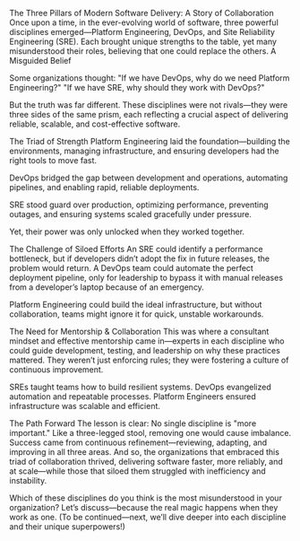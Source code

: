 The Three Pillars of Modern Software Delivery:
 A Story of Collaboration
Once upon a time, in the ever-evolving world of software, three powerful disciplines emerged—Platform Engineering, DevOps, and Site Reliability Engineering (SRE). Each brought unique strengths to the table, yet many misunderstood their roles, believing that one could replace the others.
A Misguided Belief

Some organizations thought:
"If we have DevOps, why do we need Platform Engineering?"
"If we have SRE, why should they work with DevOps?"

But the truth was far different. These disciplines were not rivals—they were three sides of the same prism, each reflecting a crucial aspect of delivering reliable, scalable, and cost-effective software.

The Triad of Strength
Platform Engineering laid the foundation—building the environments, managing infrastructure, and ensuring developers had the right tools to move fast.

DevOps bridged the gap between development and operations, automating pipelines, and enabling rapid, reliable deployments.

SRE stood guard over production, optimizing performance, preventing outages, and ensuring systems scaled gracefully under pressure.

Yet, their power was only unlocked when they worked together.

The Challenge of Siloed Efforts
An SRE could identify a performance bottleneck, but if developers didn’t adopt the fix in future releases, the problem would return.
A DevOps team could automate the perfect deployment pipeline, only for leadership to bypass it with manual releases from a developer’s laptop because of an emergency.

Platform Engineering could build the ideal infrastructure, but without collaboration, teams might ignore it for quick, unstable workarounds.

The Need for Mentorship & Collaboration
This was where a consultant mindset and effective mentorship came in—experts in each discipline who could guide development, testing, and leadership on why these practices mattered.
 They weren’t just enforcing rules; they were fostering a culture of continuous improvement.

SREs taught teams how to build resilient systems.
DevOps evangelized automation and repeatable processes.
Platform Engineers ensured infrastructure was scalable and efficient.

The Path Forward
The lesson is clear: No single discipline is "more important." Like a three-legged stool, removing one would cause imbalance. Success came from continuous refinement—reviewing, adapting, and improving in all three areas.
And so, the organizations that embraced this triad of collaboration thrived, delivering software faster, more reliably, and at scale—while those that siloed them struggled with inefficiency and instability.

Which of these disciplines do you think is the most misunderstood in your organization? Let’s discuss—because the real magic happens when they work as one.
(To be continued—next, we’ll dive deeper into each discipline and their unique superpowers!)
